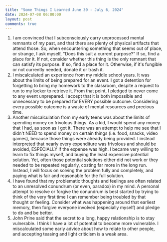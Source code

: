 ```yaml
---
title: "Some Things I Learned June 30 - July 6, 2024"
date: 2024-07-08 06:00:00
layout: post
comments: true
---
```




1. I am convinced that I subconsciously carry unprocessed mental remnants of my past, and that there are plenty of physical artifacts that attend those. So, when encountering something that seems out of place, or strange, I ask myself, "Does this suit a current purpose?" If so, find a place for it. If not, consider whether this thing is the only remnant that can satisfy its purpose. If so, find a place for it. Otherwise, if it's fungible or not currently needed, donate it or trash it.
2. I miscalculated an experience from my middle school years. It was about the limits of being prepared for an event. I got a detention for forgetting to bring my homework to the classroom, despite a request to run to my locker to retrieve it. From that point, I pledged to never come to any event unprepared. I accept that it is both impossible and unnecessary to be prepared for EVERY possible outcome. Considering every possible outcome is a waste of mental resources and precious time.
3. Another miscalculation from my early teens was about the limits of spending money on frivolous things. As a kid, I would spend any money that I had, as soon as I got it. There was an attempt to help me see that I didn't NEED to spend money on certain things (i.e. food, snacks, video games), because those things were already being provided. I instead interpreted that nearly every expenditure was frivolous and should be avoided, ESPECIALLY if the expense was high. I became very willing to learn to fix things myself, and buying the least expensive potential solution. Yet, often those potential solutions either did not work or they needed to be repeated regularly, costing far more in the long run. Instead, I will focus on solving the problem fully and completely, and paying what is fair and reasonable for the full solution.
4. I have found that my problematic thoughts and feelings are often related to an unresolved conundrum (or even, paradox) in my mind. A personal attempt to resolve or forgive the conundrum is best started by trying to think of the very first time I can remember being troubled by that thought or feeling. Consider what was happening around that earliest memory, then forgive everyone involved (especially myself) and pledge to do and be better.
5. John Prine said that the secret to a long, happy relationship is to stay vulnerable. I think I have a lot of potential to become more vulnerable. I miscalculated some early advice about how to relate to other people, and accepting teasing and light criticism is a weak area.